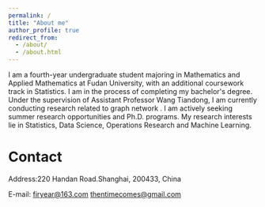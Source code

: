```yaml
---
permalink: /
title: "About me"
author_profile: true
redirect_from: 
  - /about/
  - /about.html
---
```


I am a fourth-year undergraduate student majoring in Mathematics and Applied Mathematics at Fudan University, with an additional coursework track in Statistics. I am in the process of completing my bachelor's degree. Under the supervision of Assistant Professor Wang Tiandong, I am currently conducting research related to graph network . I am actively seeking summer research opportunities and Ph.D. programs. My research interests lie in Statistics, Data Science, Operations Research and Machine Learning.

Contact 
======
Address:220 Handan Road.Shanghai, 200433, China

E-mail: 
firyear@163.com
thentimecomes@gmail.com


